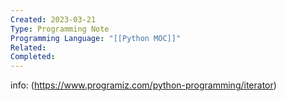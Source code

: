 ```yaml
---
Created: 2023-03-21
Type: Programming Note
Programming Language: "[[Python MOC]]"
Related: 
Completed:
---
```



info: (https://www.programiz.com/python-programming/iterator)
